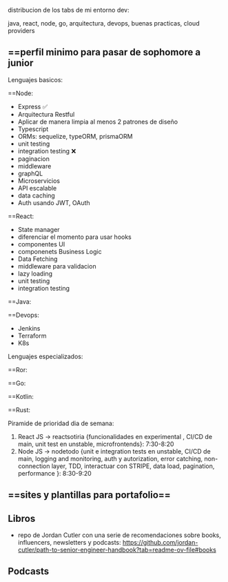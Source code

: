 
distribucion de los tabs de mi entorno dev:

java, react, node, go, arquitectura, devops, buenas practicas, cloud providers

## ==perfil minimo para pasar de sophomore a junior

Lenguajes basicos:

==Node:
- Express  :white_check_mark: 
- Arquitectura Restful
- Aplicar de manera limpia al menos 2 patrones de diseño
- Typescript
- ORMs: sequelize, typeORM, prismaORM
- unit testing
- integration testing :x:
- paginacion
- middleware
- graphQL
- Microservicios
- API escalable
- data caching
- Auth usando JWT, OAuth

==React:
- State manager
- diferenciar el momento para usar hooks
- componentes UI
- componenets Business Logic
- Data Fetching
- middleware para validacion
- lazy loading
- unit testing
- integration testing


==Java:


==Devops:
- Jenkins
- Terraform
- K8s

Lenguajes especializados:

==Ror:

==Go:

==Kotlin:

==Rust:



Piramide de prioridad dia de semana:
1. React JS -> reactsotiria {funcionalidades en experimental , CI/CD de main, unit test en unstable, microfrontends}: 7:30-8:20
2. Node JS -> nodetodo {unit e integration tests en unstable, CI/CD de main, logging and monitoring, auth y autorization, error catching, non-connection layer, TDD, interactuar con STRIPE, data load, pagination, performance }: 8:30-9:20

## ==sites y plantillas para portafolio==


## Libros ##

- repo de Jordan Cutler con una serie de recomendaciones sobre books, influencers, newsletters y podcasts: https://github.com/jordan-cutler/path-to-senior-engineer-handbook?tab=readme-ov-file#books

## Podcasts ##




